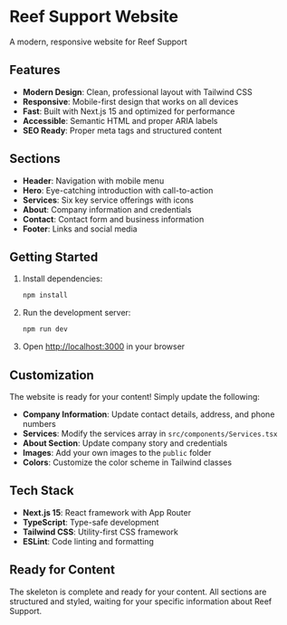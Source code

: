 # Reef Support Website

A modern, responsive website for Reef Support 

## Features

- **Modern Design**: Clean, professional layout with Tailwind CSS
- **Responsive**: Mobile-first design that works on all devices
- **Fast**: Built with Next.js 15 and optimized for performance
- **Accessible**: Semantic HTML and proper ARIA labels
- **SEO Ready**: Proper meta tags and structured content

## Sections

- **Header**: Navigation with mobile menu
- **Hero**: Eye-catching introduction with call-to-action
- **Services**: Six key service offerings with icons
- **About**: Company information and credentials
- **Contact**: Contact form and business information
- **Footer**: Links and social media

## Getting Started

1. Install dependencies:
   ```bash
   npm install
   ```

2. Run the development server:
   ```bash
   npm run dev
   ```

3. Open [http://localhost:3000](http://localhost:3000) in your browser

## Customization

The website is ready for your content! Simply update the following:

- **Company Information**: Update contact details, address, and phone numbers
- **Services**: Modify the services array in `src/components/Services.tsx`
- **About Section**: Update company story and credentials
- **Images**: Add your own images to the `public` folder
- **Colors**: Customize the color scheme in Tailwind classes

## Tech Stack

- **Next.js 15**: React framework with App Router
- **TypeScript**: Type-safe development
- **Tailwind CSS**: Utility-first CSS framework
- **ESLint**: Code linting and formatting

## Ready for Content

The skeleton is complete and ready for your content. All sections are structured and styled, waiting for your specific information about Reef Support.
